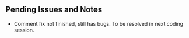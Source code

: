 ## Pending Issues and Notes

- Comment fix not finished, still has bugs. To be resolved in next coding session.